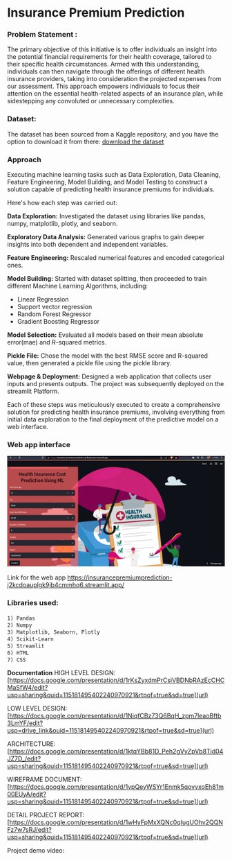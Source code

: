 # Insurance Premium Prediction
### Problem Statement :
The primary objective of this initiative is to offer individuals an insight into the potential financial requirements for their health coverage, tailored to their specific health circumstances. Armed with this understanding, individuals can then navigate through the offerings of different health insurance providers, taking into consideration the projected expenses from our assessment. This approach empowers individuals to focus their attention on the essential health-related aspects of an insurance plan, while sidestepping any convoluted or unnecessary complexities.

### Dataset:
The dataset has been sourced from a Kaggle repository, and you have the option to download it from there: [download the dataset](https://www.kaggle.com/datasets/noordeen/insurance-premium-prediction)

### Approach
Executing machine learning tasks such as Data Exploration, Data Cleaning, Feature Engineering, Model Building, and Model Testing to construct a solution capable of predicting health insurance premiums for individuals.

Here's how each step was carried out:

**Data Exploration:** Investigated the dataset using libraries like pandas, numpy, matplotlib, plotly, and seaborn.

**Exploratory Data Analysis:** Generated various graphs to gain deeper insights into both dependent and independent variables.

**Feature Engineering:** Rescaled numerical features and encoded categorical ones.

**Model Building:** Started with dataset splitting, then proceeded to train different Machine Learning Algorithms, including:
- Linear Regression
- Support vector regression
- Random Forest Regressor
- Gradient Boosting Regressor

**Model Selection:** Evaluated all models based on their mean absolute error(mae) and R-squared metrics.

**Pickle File:** Chose the model with the best RMSE score and R-squared value, then generated a pickle file using the pickle library.

**Webpage & Deployment:** Designed a web application that collects user inputs and presents outputs. The project was subsequently deployed on the streamlit  Platform.

Each of these steps was meticulously executed to create a comprehensive solution for predicting health insurance premiums, involving everything from initial data exploration to the final deployment of the predictive model on a web interface.

### Web app interface 
![alt text](https://github.com/Shekharmeena28/Insurance_premium_prediction/blob/main/Image/Screenshot%202023-06-23%20182904.png)

Link for the web app
https://insurancepremiumprediction-j2kcdoauplgk9jb4cmmhq6.streamlit.app/
### Libraries used:
    1) Pandas
    2) Numpy
    3) Matplotlib, Seaborn, Plotly
    4) Scikit-Learn
    5) Streamlit
    6) HTML
    7) CSS

**Documentation**
HIGH LEVEL DESIGN: [https://docs.google.com/presentation/d/1rKsZyxdmPrCsiVBDNbRAzEcCHCMaSfW4/edit?usp=sharing&ouid=115181495402240970921&rtpof=true&sd=true](url)

LOW LEVEL DESIGN:[https://docs.google.com/presentation/d/1NiqfCBz73Q6BqH_zpm7leaoBftb3LmYF/edit?usp=drive_link&ouid=115181495402240970921&rtpof=true&sd=true](url)


ARCHITECTURE: [https://docs.google.com/presentation/d/1ktqYBb81D_Peh2gVyZpVb8Tid04JZ7D_/edit?usp=sharing&ouid=115181495402240970921&rtpof=true&sd=true](url)

WIREFRAME DOCUMENT: [https://docs.google.com/presentation/d/1vpQeyWSYr1Enmk5qovvxoEh81m00EUyA/edit?usp=sharing&ouid=115181495402240970921&rtpof=true&sd=true](url)

DETAIL PROJECT REPORT: [https://docs.google.com/presentation/d/1wHyFpMxXQNc0qIugUOhv2QQNFz7w7sRJ/edit?usp=sharing&ouid=115181495402240970921&rtpof=true&sd=true](url)

Project demo video:

